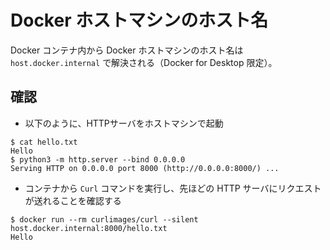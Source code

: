 # Docker ホストマシンのホスト名

Docker コンテナ内から Docker ホストマシンのホスト名は `host.docker.internal` で解決される（Docker for Desktop 限定）。

## 確認

- 以下のように、HTTPサーバをホストマシンで起動

```console
$ cat hello.txt 
Hello
$ python3 -m http.server --bind 0.0.0.0
Serving HTTP on 0.0.0.0 port 8000 (http://0.0.0.0:8000/) ...
```

- コンテナから `Curl` コマンドを実行し、先ほどの HTTP サーバにリクエストが送れることを確認する

```console
$ docker run --rm curlimages/curl --silent host.docker.internal:8000/hello.txt
Hello
```
